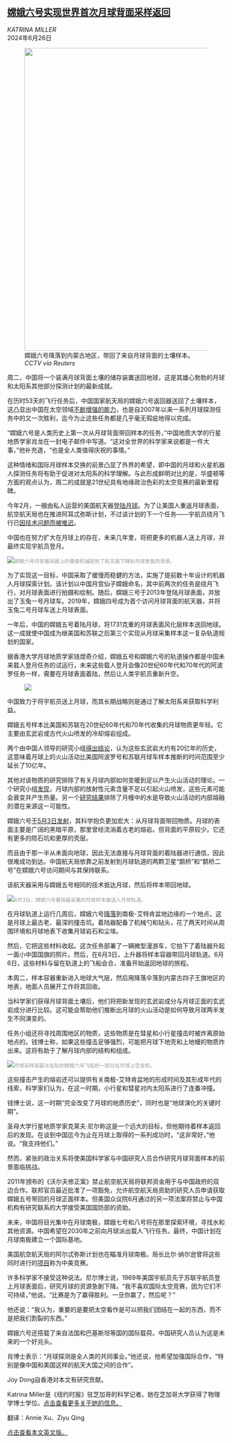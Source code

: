 <!--1719364021000-->
[嫦娥六号实现世界首次月球背面采样返回](https://cn.nytimes.com/science/20240626/change-6-china-earth-moon/)
------

<address>KATRINA MILLER</address><time pudate="2024-06-26 08:47:21" datetime="2024-06-26 08:47:21">2024年6月26日</time><figure><img src="https://images.weserv.nl/?url=static01.nyt.com/images/2024/06/25/world/asia/_3x2_Horiz/_3x2_Horiz-master1050.jpg" width="1050" height="700"><figcaption>嫦娥六号降落到内蒙古地区，带回了来自月球背面的土壤样本。 <cite>CCTV via Reuters</cite></figcaption></figure><section><p>周二，中国将一个装满月球背面土壤的储存装置送回地球，这是其雄心勃勃的月球和太阳系其他部分探测计划的最新成就。</p><p>在历时53天的飞行任务后，中国国家航天局的嫦娥六号返回器送回了土壤样本，这凸显出中国在太空领域<a href="https://www.nytimes.com/2022/11/29/world/asia/china-space-launch-astronauts.html">不断增强的能力</a>，也是自2007年以来一系列月球探测任务中的又一次胜利，迄今为止这些任务都是几乎毫无瑕疵地得以完成。</p><p>“嫦娥六号是人类历史上第一次从月球背面带回样本的任务，”中国地质大学的行星地质学家肖龙在一封电子邮件中写道。“这对全世界的科学家来说都是一件大事，”他补充道，“也是全人类值得庆祝的事情。”</p><p>这种情绪和国际月球样本交换的前景凸显了外界的希望，即中国的月球和火星机器人探测任务将有助于促进对太阳系的科学理解。与此形成鲜明对比的是，华盛顿等方面的观点认为，周二的成就是21世纪具有地缘政治色彩的太空竞赛的最新里程碑。</p><p>今年2月，一艘由私人运营的美国航天器<a href="https://www.nytimes.com/2024/02/22/science/intuitive-machines-lander-history.html">登陆月球</a>。为了让美国人重返月球表面，航空航天局也在推进阿耳忒弥斯计划，不过该计划的下一个任务——宇航员绕月飞行已<a href="https://www.nytimes.com/2024/01/09/science/nasa-moon-artemis-spacex-delay.html">因技术问题而被推迟</a>。</p><p>中国也在努力扩大在月球上的存在，未来几年里，将把更多的机器人送上月球，并最终实现宇航员登月。</p><p><img src="https://images.weserv.nl/?url=static01.nyt.com/images/2024/06/24/science/25sci-china-moon-landing-image/25sci-china-moon-landing-image-jumbo.jpg"><small style="color: #999;">嫦娥六号月球着陆器上的摄像机捕捉到了航天器下降到月球表面的场景。</small></p><p>为了实现这一目标，中国采取了缓慢而稳健的方法，实施了提前数十年设计的机器人月球探索计划。该计划以中国月宫仙子嫦娥命名，其中前两次的任务是绕月飞行，对月球表面进行拍摄和绘制。随后，嫦娥三号于2013年登陆月球表面，并放出了玉兔一号月球车。2019年，嫦娥四号成为首个访问月球背面的航天器，并将玉兔二号月球车送上月球表面。</p><p>一年后，中国的嫦娥五号着陆月球，将1731克重的月球表面风化层样本送回地球。这一成就使中国成为继美国和苏联之后第三个实现从月球采集样本这一复杂轨道规划的国家。</p><p>据香港大学月球地质学家钱煜奇介绍，嫦娥五号和嫦娥六号的轨道操作都是中国未来载人登月任务的试运行，未来这些载人登月会像20世纪60年代和70年代的阿波罗任务一样，需要在月球表面着陆，然后让人类宇航员重新升空。</p><p><figure><img src="https://images.weserv.nl/?url=static01.nyt.com/images/2024/06/24/science/25sci-china-moon-sampler-image/25sci-china-moon-sampler-image-jumbo.jpg"></p><figcaption> <cite></cite></figcaption></figure><p>中国致力于将宇航员送上月球，而其长期战略则是通过了解太阳系来获取科学利益。</p><p>嫦娥五号样本比美国和苏联在20世纪60年代和70年代收集的月球物质更年轻。它主要由玄武岩或古代火山喷发的冷却熔岩组成。</p><p>两个由中国人领导的研究小组<a rel="noopener noreferrer" target="_blank" href="https://www.nature.com/articles/s41586-021-04100-2">得出结论</a>，认为这些玄武岩大约有20亿年的历史，这意味着月球上的火山活动比美国阿波罗号和苏联月球车样本推断的时间范围至少延长了10亿年。</p><p>其他对该物质的研究排除了有关月球内部如何变暖到足以产生火山活动的理论。一个研究小组<a rel="noopener noreferrer" target="_blank" href="https://www.nature.com/articles/s41586-021-04119-5">发现</a>，月球内部的放射性元素含量不足以引起火山喷发，这些元素可能会衰变并产生热量。另一个<a rel="noopener noreferrer" target="_blank" href="https://www.nature.com/articles/s41586-021-04107-9">研究结果</a>排除了月幔中的水是导致火山活动的内部熔融的潜在来源这一可能性。</p><p>嫦娥六号<a href="https://www.nytimes.com/2024/05/03/science/china-moon-launch-watch.html">于5月3日发射</a>，其科学抱负更加宏大：从月球背面带回物质。月球的表面主要是广阔的黑暗平原，那里曾经流淌着古老的熔岩。但背面的平原较少。它还有更多的陨石坑和更厚的壳层。</p><p>而且由于那一半从未面向地球，因此无法直接与月球背面的着陆器进行通信，因此很难成功到达。中国航天局依靠之前发射到月球轨道的两颗卫星“鹊桥”和“鹊桥二号”在嫦娥六号访问期间与其保持联系。</p><p>该航天器采用与嫦娥五号相同的技术抵达月球，然后将样本带回地球。</p><p><img src="https://images.weserv.nl/?url=static01.nyt.com/images/2024/06/24/science/25sci-china-moon-loft-image/25sci-china-moon-loft-image-master1050.jpg"><small style="color: #999;">6月3日，嫦娥六号着陆器采集的月球样本被送入月球轨道。</small></p><p>在月球轨道上运行几周后，嫦娥六号<a href="https://www.nytimes.com/2024/06/02/world/asia/china-moon-landing.html">降落</a>到南极-艾特肯盆地边缘的一个地点，这是月球上最古老、最深的撞击坑。着陆器配备了机械勺和钻头，花了两天时间从周围环境和月球地表下收集月球岩石和尘埃。</p><p>然后，它把这些材料收起。这次任务部署了一辆微型漫游车，它拍下了着陆器升起一面小中国国旗的照片。然后，在6月3日，上升器将样本容器带回月球轨道。6月6日，这些材料与留在轨道上的飞船会合，准备开始返回地球的旅程。</p><p>本周二，样本容器重新进入地球大气层，然后用降落伞落到内蒙古四子王旗地区的地表，地面人员展开工作将其回收。<br></p><p>当科学家们获得月球背面土壤后，他们将把新发现的玄武岩成分与月球正面的玄武岩成分进行比较。这可能会帮助他们推断出月球的火山活动是如何导致月球两半发生不同演变的。<br></p><p>任务小组还将寻找周围地区的物质，这些物质是在彗星和小行星撞击时被炸离原始地点的。钱博士称，如果这些撞击足够强烈，可能把月球下地壳和上地幔的物质炸出来。这将有助于了解月球内部的结构和组成。<br></p><p><img src="https://images.weserv.nl/?url=static01.nyt.com/images/2024/06/24/science/25sci-china-moon-rendezvous-image/25sci-china-moon-rendezvous-image-jumbo.jpg"><small style="color: #999;">月球采样容器与在轨的嫦娥六号飞船的一部分在月球上空会和。</small></p><p>这些撞击产生的熔岩还可以提供有关南极-艾特肯盆地的形成时间及其形成年代的线索，科学家们认为，在这一时期，小行星和彗星对内太阳系进行了连番冲撞。<br></p><p>钱博士说，这一时期“完全改变了月球的地质历史”，同时也是“地球演化的关键时期”。</p><p>圣母大学行星地质学家克莱夫·尼尔称这是一个远大的目标，但他期待着样本返回后的发现。在谈到中国迄今为止在月球上取得的一系列成功时，“这非常好，”他说。“我支持他们。”</p><p>然而，紧张的政治关系将使美国科学家与中国研究人员合作研究月球背面样本的前景面临挑战。<br></p><p>2011年颁布的《沃尔夫修正案》禁止航空航天局将联邦资金用于与中国政府的双边合作。联邦官员最近批准了一项豁免，允许航空航天局资助的研究人员申请获取嫦娥五号带回的月球正面样本。但美国众议院6月通过的另一项法案将禁止与中国机构有研究联系的大学接受美国国防部的资助。</p><p>未来，中国将目光集中在月球南极，嫦娥七号和八号将在那里探索环境，寻找水和其他资源。中国希望在2030年之前向月球派出载人飞行任务。最终，中国计划在月球南极建立一个国际基地。<br></p><p>美国航空航天局的阿尔忒弥斯计划也在瞄准月球南极。局长比尔·纳尔逊曾将这些同时进行的<a href="https://www.nytimes.com/2023/08/10/science/russia-moon-launch.html">项目</a>称为中美竞赛。</p><p>许多科学家不接受这种说法。尼尔博士说，1969年美国宇航员先于苏联宇航员登上月球表面后，研究月球的资源急剧下降。“我不喜欢国际太空竞赛，因为它们不可持续，”他说。“比赛是为了赢得胜利。一旦你赢了，然后呢？”<br></p><p>他还说：“我认为，重要的是要把太空看作是可以把我们团结在一起的东西，而不是把我们割裂的东西。”<br></p><p>嫦娥六号还搭载了来自法国和巴基斯坦等国的国际载荷。中国研究人员认为这是未来的一个好兆头。</p><p>肖博士表示：“月球探测是全人类的共同事业。”他还说，他希望加强国际合作，“特别是像中国和美国这样的航天大国之间的合作”。<br></p></section><footer><p>Joy Dong自香港对本文有研究贡献。 </p><p>Katrina Miller是《纽约时报》驻芝加哥的科学记者。她在芝加哥大学获得了物理学博士学位。<a rel="nofollow" target="_blank" href="https://www.nytimes.com/by/katrina-miller">点击查看更多关于她的信息。</a></p><p>翻译：Annie Xu、Ziyu Qing</p><p><a rel="nofollow" target="_blank" href="https://www.nytimes.com/2024/06/25/science/change-6-china-earth-moon.html">点击查看本文英文版。</a></p></footer>
